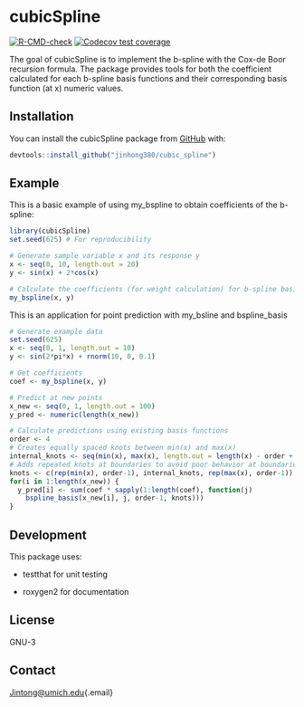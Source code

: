 # cubicSpline

<!-- badges: start -->

[![R-CMD-check](https://github.com/jinhong380/cubic_spline/actions/workflows/R-CMD-check.yaml/badge.svg)](https://github.com/jinhong380/cubic_spline/actions/workflows/R-CMD-check.yaml) [![Codecov test coverage](https://codecov.io/gh/jinhong380/cubic_spline/graph/badge.svg)](https://app.codecov.io/gh/jinhong380/cubic_spline)

<!-- badges: end -->

The goal of cubicSpline is to implement the b-spline with the Cox-de Boor recursion formula. The package provides tools for both the coefficient calculated for each b-spline basis functions and their corresponding basis function (at x) numeric values.

## Installation

You can install the cubicSpline package from [GitHub](https://github.com/) with:

``` r
devtools::install_github("jinhong380/cubic_spline")
```

## Example

This is a basic example of using my_bspline to obtain coefficients of the b-spline:

``` r
library(cubicSpline)
set.seed(625) # For reproducibility

# Generate sample variable x and its response y
x <- seq(0, 10, length.out = 20)
y <- sin(x) + 2*cos(x)

# Calculate the coefficients (for weight calculation) for b-spline basis functions
my_bspline(x, y)
```

This is an application for point prediction with my_bsline and bspline_basis

``` r
# Generate example data
set.seed(625)
x <- seq(0, 1, length.out = 10)
y <- sin(2*pi*x) + rnorm(10, 0, 0.1)

# Get coefficients
coef <- my_bspline(x, y)

# Predict at new points
x_new <- seq(0, 1, length.out = 100)
y_pred <- numeric(length(x_new))

# Calculate predictions using existing basis functions
order <- 4
# Creates equally spaced knots between min(x) and max(x)
internal_knots <- seq(min(x), max(x), length.out = length(x) - order + 2)
# Adds repeated knots at boundaries to avoid poor behavior at boundaries
knots <- c(rep(min(x), order-1), internal_knots, rep(max(x), order-1))
for(i in 1:length(x_new)) {
  y_pred[i] <- sum(coef * sapply(1:length(coef), function(j) 
    bspline_basis(x_new[i], j, order-1, knots)))
}
```

## Development

This package uses:

-   testthat for unit testing

-   roxygen2 for documentation

## License

GNU-3

## Contact

[Jintong\@umich.edu](mailto:Jintong@umich.edu){.email}
